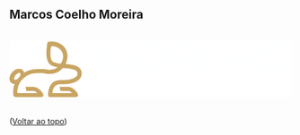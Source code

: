<!-- Improved compatibility of back to top link: See: https://github.com/othneildrew/Best-README-Template/pull/73 -->
<a name="readme-top"></a>


<!-- PROJECT SHIELDS -->
<!--
*** I'm using markdown "reference style" links for readability.
*** Reference links are enclosed in brackets [ ] instead of parentheses ( ).
*** https://www.markdownguide.org/basic-syntax/#reference-style-links
-->
<!-- [![LinkedIn][linkedin-shield]][linkedin-url]
[![GitHub][GitHub-Shild]][github-url] -->

<!-- Nome + Logo-->
<div align="Left">
    <h2>Marcos Coelho Moreira</h2>
    </br>
    <div>
        <!-- <img src="assets/logo-Coelho-Tech.png"  width="30%" > -->
        <picture display="block" width="30%">
            <source media="(prefers-color-scheme: dark)" 
                srcset="assets/logo-Coelho-Tech-Dark-Mode.png">
            <source media="(prefers-color-scheme: light)" 
                srcset="assets/logo-Coelho-Tech-Ligth-Mode.png">
            <img alt="Shows an illustrated sun in light mode and a moon with stars in dark mode."
                 src="assets/logo-Coelho-Tech-Dark-Mode.png">
        </picture>
    </div>
</div>
</br>

<!-- ACKNOWLEDGMENTS -->
<!-- ## Conhecimentos/knowledge -->

<!-- ![Java][Java-Shield] -->
<!-- ![Spring][Spring-Shield] -->
<!-- [![Next][Next.js]][Next-url] -->
<!-- [![React][React.js]][React-url] -->
<!-- [![Angular][Angular.io]][Angular-url] -->
<!-- ![MySQL][MySql-Shield] -->
<!-- ![Postgres][Postgres-Shield] -->
<!-- ![Figma][Figma-shield] -->

<a align="right">(<a href="#readme-top">Voltar ao topo</a>)</a>


<!-- MARKDOWN LINKS & IMAGES -->
<!-- https://www.markdownguide.org/basic-syntax/#reference-style-links -->
<!-- [linkedin-shield]: https://img.shields.io/badge/linkedin-%230077B5.svg?style=for-the-badge&logo=linkedin&logoColor=white
[linkedin-url]: https://www.linkedin.com/in/marcos-coelho-moreira/
[Next.js]: https://img.shields.io/badge/next.js-000000?style=for-the-badge&logo=nextdotjs&logoColor=white
[Next-url]: https://nextjs.org/
[React.js]: https://img.shields.io/badge/React-20232A?style=for-the-badge&logo=react&logoColor=61DAFB
[React-url]: https://reactjs.org/
[Angular.io]: https://img.shields.io/badge/Angular-DD0031?style=for-the-badge&logo=angular&logoColor=white
[Angular-url]: https://angular.io/
[Java-Shield]: https://img.shields.io/badge/java-%23ED8B00.svg?style=for-the-badge&logo=java&logoColor=white
[Spring-Shield]: https://img.shields.io/badge/spring-%236DB33F.svg?style=for-the-badge&logo=spring&logoColor=white
[GitHub-Shild]: https://img.shields.io/badge/github-%23121011.svg?style=for-the-badge&logo=github&logoColor=white
[github-url]: https://github.com/marcoscmoreira
[MySql-Shield]: https://img.shields.io/badge/mysql-%2300f.svg?style=for-the-badge&logo=mysql&logoColor=white
[Postgres-Shield]: https://img.shields.io/badge/postgres-%23316192.svg?style=for-the-badge&logo=postgresql&logoColor=white
[Figma-shield]: https://img.shields.io/badge/figma-%23F24E1E.svg?style=for-the-badge&logo=figma&logoColor=white -->

<!-- Bibliotecas de escudos -->
<!-- https://github.com/Ileriayo/markdown-badges -->
<!-- https://github.com/othneildrew/Best-README-Template/blob/master/BLANK_README.md -->
<!-- https://www.markdownguide.org/basic-syntax/#reference-style-links -->